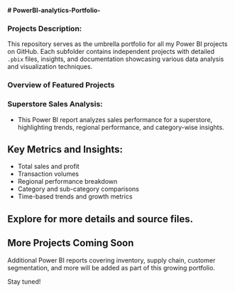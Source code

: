 **# PowerBI-analytics-Portfolio-**

### Projects Description:
This repository serves as the umbrella portfolio for all my Power BI projects on GitHub. Each subfolder contains independent projects with detailed `.pbix` files, insights, and documentation showcasing various data analysis and visualization techniques.

### Overview of Featured Projects

### Superstore Sales Analysis:
- This Power BI report analyzes sales performance for a superstore, highlighting trends, regional performance, and category-wise insights.

## Key Metrics and Insights:
- Total sales and profit
- Transaction volumes
- Regional performance breakdown
- Category and sub-category comparisons
- Time-based trends and growth metrics


Explore for more details and source files.
---
## More Projects Coming Soon
Additional Power BI reports covering inventory, supply chain, customer segmentation, and more will be added as part of this growing portfolio.

Stay tuned!



